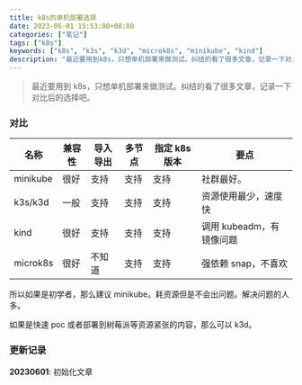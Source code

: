 ```yaml
---
title: k8s的单机部署选择
date: 2023-06-01 15:53:00+08:00
categories: ["笔记"]
tags: ["k8s"]
keywords: ["k8s", "k3s", "k3d", "microk8s", "minikube", "kind"]
description: "最近要用到k8s，只想单机部署来做测试。纠结的看了很多文章，记录一下对比后的选择吧"
---
```


> 最近要用到 k8s，只想单机部署来做测试。纠结的看了很多文章，记录一下对比后的选择吧。

### 对比

| 名称     | 兼容性 | 导入导出 | 多节点 | 指定 k8s 版本 | 要点                     |
| -------- | ------ | -------- | ------ | ------------- | ------------------------ |
| minikube | 很好   | 支持     | 支持   | 支持          | 社群最好。               |
| k3s/k3d  | 一般   | 支持     | 支持   | 支持          | 资源使用最少，速度快     |
| kind     | 很好   | 支持     | 支持   | 支持          | 调用 kubeadm，有镜像问题 |
| microk8s | 很好   | 不知道   | 支持   | 支持          | 强依赖 snap，不喜欢      |

所以如果是初学者，那么建议 minikube。耗资源但是不会出问题。解决问题的人多。

如果是快速 poc 或者部署到树莓派等资源紧张的内容，那么可以 k3d。

### 更新记录

**20230601**: 初始化文章
